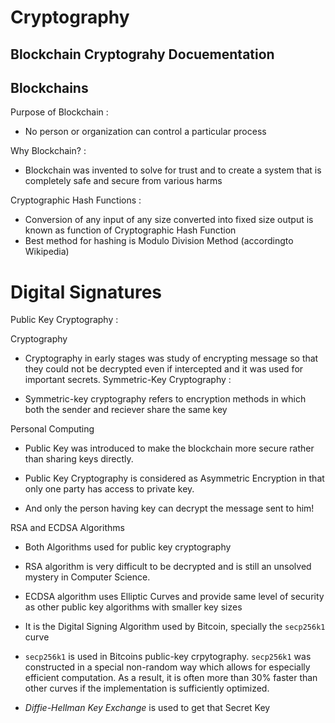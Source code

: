 # Cryptography

## Blockchain Cryptograhy Docuementation

## Blockchains

Purpose of Blockchain :

- No person or organization can control a particular process

Why Blockchain? :

- Blockchain was invented to solve for trust and to create a system that is completely safe and secure from various harms

Cryptographic Hash Functions :

- Conversion of any input of any size converted into fixed size output is known as function of Cryptographic Hash Function
- Best method for hashing is Modulo Division Method (accordingto Wikipedia)

# Digital Signatures

Public Key Cryptography :

Cryptography

- Cryptography in early stages was study of encrypting message so that they could not be decrypted even if intercepted and it was used for important secrets.
  Symmetric-Key Cryptography :

- Symmetric-key cryptography refers to encryption methods in which both the sender and reciever share the same key

Personal Computing

- Public Key was introduced to make the blockchain more secure rather than sharing keys directly.

- Public Key Cryptography is considered as Asymmetric Encryption in that only one party has access to private key.

- And only the person having key can decrypt the message sent to him!

RSA and ECDSA Algorithms

- Both Algorithms used for public key cryptography

- RSA algorithm is very difficult to be decrypted and is still an unsolved mystery in Computer Science.

- ECDSA algorithm uses Elliptic Curves and provide same level of security as other public key algorithms with smaller key sizes

- It is the Digital Signing Algorithm used by Bitcoin, specially the `secp256k1` curve

- `secp256k1` is used in Bitcoins public-key crpytography. `secp256k1` was constructed in a special non-random way which allows for especially efficient computation. As a result, it is often more than 30% faster than other curves if the implementation is sufficiently optimized.

- _Diffie-Hellman Key Exchange_ is used to get that Secret Key
